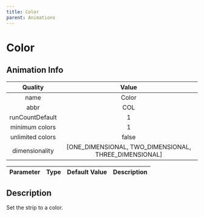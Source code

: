 ```yaml
---
title: Color
parent: Animations
---
```


<!-- THIS FILE IS AUTOMATICALLY GENERATED -->
<!-- MAKE CHANGES TO THE AnimationInfo INSTANCE ASSOCIATED WITH THIS ANIMATION -->

# Color

## Animation Info

|Quality|Value|
|:-:|:-:|
|name|Color|
|abbr|COL|
|runCountDefault|1|
|minimum colors|1|
|unlimited colors|false|
|dimensionality|[ONE_DIMENSIONAL, TWO_DIMENSIONAL, THREE_DIMENSIONAL]|

|Parameter|Type|Default Value|Description|
|:-:|:-:|:-:|:-:|

## Description
Set the strip to a color.

